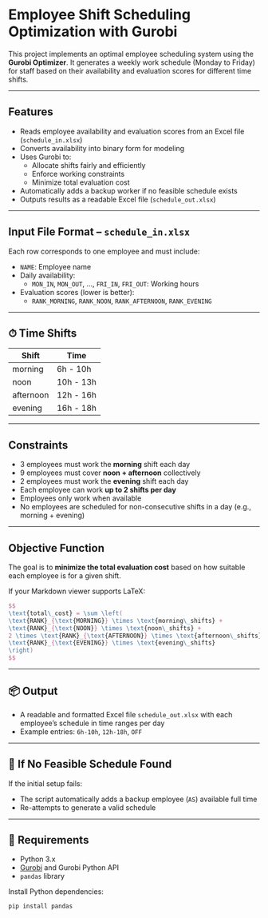 # Employee Shift Scheduling Optimization with Gurobi

This project implements an optimal employee scheduling system using the **Gurobi Optimizer**. It generates a weekly work schedule (Monday to Friday) for staff based on their availability and evaluation scores for different time shifts.

---

## Features

- Reads employee availability and evaluation scores from an Excel file (`schedule_in.xlsx`)
- Converts availability into binary form for modeling
- Uses Gurobi to:
  - Allocate shifts fairly and efficiently
  - Enforce working constraints
  - Minimize total evaluation cost
- Automatically adds a backup worker if no feasible schedule exists
- Outputs results as a readable Excel file (`schedule_out.xlsx`)

---

## Input File Format – `schedule_in.xlsx`

Each row corresponds to one employee and must include:

- `NAME`: Employee name
- Daily availability:
  - `MON_IN`, `MON_OUT`, ..., `FRI_IN`, `FRI_OUT`: Working hours
- Evaluation scores (lower is better):
  - `RANK_MORNING`, `RANK_NOON`, `RANK_AFTERNOON`, `RANK_EVENING`

---

## ⏱ Time Shifts

| Shift       | Time        |
|-------------|-------------|
| morning     | 6h - 10h    |
| noon        | 10h - 13h   |
| afternoon   | 12h - 16h   |
| evening     | 16h - 18h   |

---

## Constraints

- 3 employees must work the **morning** shift each day
- 9 employees must cover **noon + afternoon** collectively
- 2 employees must work the **evening** shift each day
- Each employee can work **up to 2 shifts per day**
- Employees only work when available
- No employees are scheduled for non-consecutive shifts in a day (e.g., morning + evening)

---

## Objective Function

The goal is to **minimize the total evaluation cost** based on how suitable each employee is for a given shift.

If your Markdown viewer supports LaTeX:

```latex
$$
\text{total\_cost} = \sum \left(
\text{RANK}_{\text{MORNING}} \times \text{morning\_shifts} +
\text{RANK}_{\text{NOON}} \times \text{noon\_shifts} +
2 \times \text{RANK}_{\text{AFTERNOON}} \times \text{afternoon\_shifts} +
\text{RANK}_{\text{EVENING}} \times \text{evening\_shifts}
\right)
$$
```
---

## 📦 Output

- A readable and formatted Excel file `schedule_out.xlsx` with each employee’s schedule in time ranges per day
- Example entries: `6h-10h`, `12h-18h`, `OFF`

---

## 🚨 If No Feasible Schedule Found

If the initial setup fails:
- The script automatically adds a backup employee (`AS`) available full time
- Re-attempts to generate a valid schedule

---

## 🧪 Requirements

- Python 3.x
- [Gurobi](https://www.gurobi.com) and Gurobi Python API
- `pandas` library

Install Python dependencies:
```bash
pip install pandas

